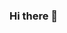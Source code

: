 ### Hi there 👋

<!--
**yusufadhiwinata/yusufadhiwinata** is a ✨ _special_ ✨ repository because its `README.md` (this file) appears on your GitHub profile.

Here are some ideas to get you started:

- 🔭 I’m currently working on Phinisi Hospitality as Cashier and work freelance as Mobile Developer for startup company
- 🌱 I’m currently learning React Native and Flutter
- 📫 How to reach me: im build apps with native Kotlin and Java

